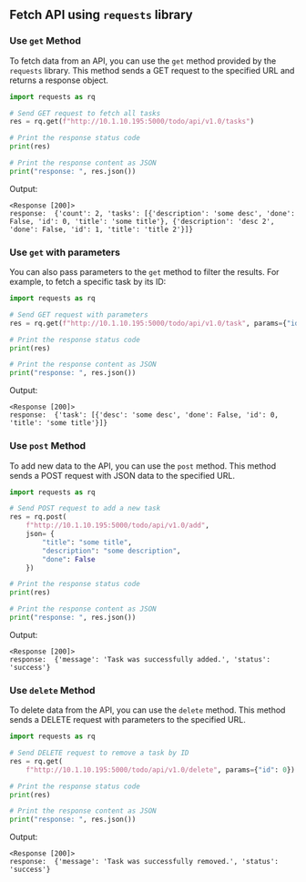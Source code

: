 ## Fetch API using `requests` library

### Use `get` Method

To fetch data from an API, you can use the `get` method provided by the `requests` library. This method sends a GET request to the specified URL and returns a response object.

```python
import requests as rq

# Send GET request to fetch all tasks
res = rq.get(f"http://10.1.10.195:5000/todo/api/v1.0/tasks")

# Print the response status code
print(res)

# Print the response content as JSON
print("response: ", res.json())
```

Output:
```
<Response [200]>
response:  {'count': 2, 'tasks': [{'description': 'some desc', 'done': False, 'id': 0, 'title': 'some title'}, {'description': 'desc 2', 'done': False, 'id': 1, 'title': 'title 2'}]}
```

### Use `get` with parameters

You can also pass parameters to the `get` method to filter the results. For example, to fetch a specific task by its ID:

```python
import requests as rq

# Send GET request with parameters
res = rq.get(f"http://10.1.10.195:5000/todo/api/v1.0/task", params={"id": 0})

# Print the response status code
print(res)

# Print the response content as JSON
print("response: ", res.json())
```

Output:
```
<Response [200]>
response:  {'task': [{'desc': 'some desc', 'done': False, 'id': 0, 'title': 'some title'}]}
```

### Use `post` Method

To add new data to the API, you can use the `post` method. This method sends a POST request with JSON data to the specified URL.

```python
import requests as rq

# Send POST request to add a new task
res = rq.post(
    f"http://10.1.10.195:5000/todo/api/v1.0/add", 
    json= {
        "title": "some title",
        "description": "some description",
        "done": False
    })

# Print the response status code
print(res)

# Print the response content as JSON
print("response: ", res.json())
```

Output:
```
<Response [200]>
response:  {'message': 'Task was successfully added.', 'status': 'success'}
```

### Use `delete` Method

To delete data from the API, you can use the `delete` method. This method sends a DELETE request with parameters to the specified URL.

```python
import requests as rq

# Send DELETE request to remove a task by ID
res = rq.get(
    f"http://10.1.10.195:5000/todo/api/v1.0/delete", params={"id": 0})

# Print the response status code
print(res)

# Print the response content as JSON
print("response: ", res.json())
```

Output:
```
<Response [200]>
response:  {'message': 'Task was successfully removed.', 'status': 'success'}
```
